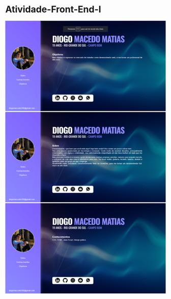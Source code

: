 # Atividade-Front-End-I
<img src="./images/preview_1.png" alt="minha_foto" />
<img src="./images/preview_2.png" alt="minha_foto" />
<img src="./images/preview_3.png" alt="minha_foto" />
